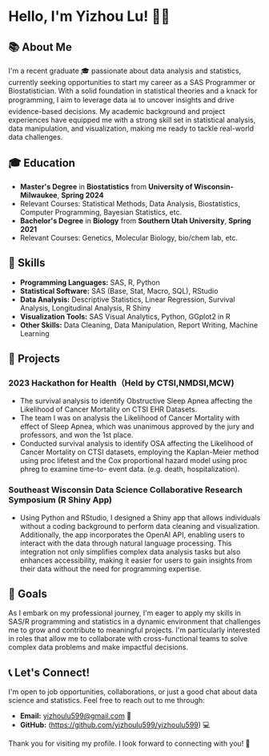 # Hello, I'm Yizhou Lu! 👋🌟

## 📚 About Me

I'm a recent graduate 🎓 passionate about data analysis and statistics, currently seeking opportunities to start my career as a SAS Programmer or Biostatistician. With a solid foundation in statistical theories and a knack for programming, I aim to leverage data 📊 to uncover insights and drive evidence-based decisions. My academic background and project experiences have equipped me with a strong skill set in statistical analysis, data manipulation, and visualization, making me ready to tackle real-world data challenges.

## 🎓 Education

- **Master's Degree** in **Biostatistics** from **University of Wisconsin-Milwaukee**, **Spring 2024**
- Relevant Courses: Statistical Methods, Data Analysis, Biostatistics, Computer Programming, Bayesian Statistics, etc.
- **Bachelor's Degree** in **Biology** from **Southern Utah University**, **Spring 2021**
- Relevant Courses: Genetics, Molecular Biology, bio/chem lab, etc.

## 💼 Skills

- **Programming Languages:** SAS, R, Python
- **Statistical Software:** SAS (Base, Stat, Macro, SQL), RStudio
- **Data Analysis:** Descriptive Statistics, Linear Regression, Survival Analysis, Longitudinal Analysis, R Shiny
- **Visualization Tools:** SAS Visual Analytics, Python, GGplot2 in R
- **Other Skills:** Data Cleaning, Data Manipulation, Report Writing, Machine Learning

## 🚀 Projects

### 2023 Hackathon for Health（Held by CTSI,NMDSI,MCW)
- The survival analysis to identify Obstructive Sleep Apnea affecting the Likelihood of Cancer Mortality on CTSI EHR Datasets.
- The team I was on analysis the Likelihood of Cancer Mortality with effect of Sleep Apnea, which was 
  unanimous approved by the jury and professors, and won the 1st place.
- Conducted survival analysis to identify OSA affecting the Likelihood of Cancer Mortality on CTSI datasets, employing the Kaplan-Meier method using proc lifetest and the Cox proportional hazard model using proc phreg to examine time-to- 
  event data. (e.g. death, hospitalization).


### Southeast Wisconsin Data Science Collaborative Research Symposium (R Shiny App)
- Using Python and RStudio, I designed a Shiny app that allows individuals without a coding background to perform data cleaning and visualization. Additionally, the app incorporates the OpenAI API, enabling users to interact with the 
  data through natural language processing. This integration not only simplifies complex data analysis tasks but also enhances accessibility, making it easier for users to gain insights from their data without the need for programming 
  expertise.

## 🎯 Goals

As I embark on my professional journey, I'm eager to apply my skills in SAS/R programming and statistics in a dynamic environment that challenges me to grow and contribute to meaningful projects. I'm particularly interested in roles that allow me to collaborate with cross-functional teams to solve complex data problems and make impactful decisions.

## 📞 Let's Connect!

I'm open to job opportunities, collaborations, or just a good chat about data science and statistics. Feel free to reach out to me through:

- **Email:** yizhoulu599@gmail.com 📧
- **GitHub:** (https://github.com/yizhoulu599/yizhoulu599) 💻

Thank you for visiting my profile. I look forward to connecting with you! 🌟

